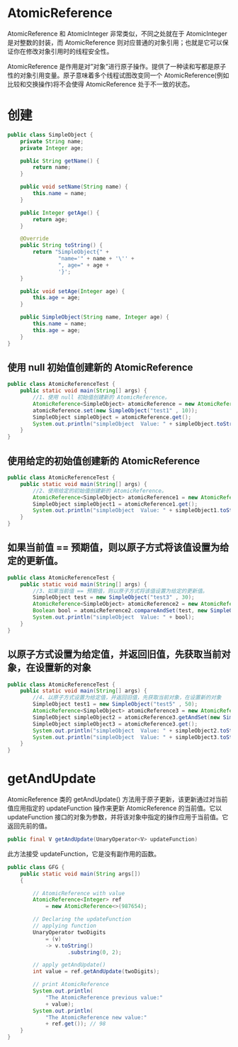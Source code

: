 # AtomicReference

AtomicReference 和 AtomicInteger 非常类似，不同之处就在于 AtomicInteger 是对整数的封装，而 AtomicReference 则对应普通的对象引用；也就是它可以保证你在修改对象引用时的线程安全性。

AtomicReference 是作用是对”对象”进行原子操作。提供了一种读和写都是原子性的对象引用变量。原子意味着多个线程试图改变同一个 AtomicReference(例如比较和交换操作)将不会使得 AtomicReference 处于不一致的状态。

# 创建

```java
public class SimpleObject {
    private String name;
    private Integer age;

    public String getName() {
        return name;
    }

    public void setName(String name) {
        this.name = name;
    }

    public Integer getAge() {
        return age;
    }

    @Override
    public String toString() {
        return "SimpleObject{" +
                "name='" + name + '\'' +
                ", age=" + age +
                '}';
    }

    public void setAge(Integer age) {
        this.age = age;
    }

    public SimpleObject(String name, Integer age) {
        this.name = name;
        this.age = age;
    }
}
```

## 使用 null 初始值创建新的 AtomicReference

```java
public class AtomicReferenceTest {
    public static void main(String[] args) {
        //1、使用 null 初始值创建新的 AtomicReference。
        AtomicReference<SimpleObject> atomicReference = new AtomicReference<>();
        atomicReference.set(new SimpleObject("test1" , 10));
        SimpleObject simpleObject = atomicReference.get();
        System.out.println("simpleObject  Value: " + simpleObject.toString());
    }
}
```

## 使用给定的初始值创建新的 AtomicReference

```java
public class AtomicReferenceTest {
    public static void main(String[] args) {
        //2、使用给定的初始值创建新的 AtomicReference。
        AtomicReference<SimpleObject> atomicReference1 = new AtomicReference<>(new SimpleObject("test2",20));
        SimpleObject simpleObject1 = atomicReference1.get();
        System.out.println("simpleObject  Value: " + simpleObject1.toString());
    }
}
```

## 如果当前值 == 预期值，则以原子方式将该值设置为给定的更新值。

```java
public class AtomicReferenceTest {
    public static void main(String[] args) {
        //3、如果当前值 == 预期值，则以原子方式将该值设置为给定的更新值。
        SimpleObject test = new SimpleObject("test3" , 30);
        AtomicReference<SimpleObject> atomicReference2 = new AtomicReference<>(test);
        Boolean bool = atomicReference2.compareAndSet(test, new SimpleObject("test4", 40));
        System.out.println("simpleObject  Value: " + bool);
    }
}
```

## 以原子方式设置为给定值，并返回旧值，先获取当前对象，在设置新的对象

```java
public class AtomicReferenceTest {
    public static void main(String[] args) {
        //4、以原子方式设置为给定值，并返回旧值，先获取当前对象，在设置新的对象
        SimpleObject test1 = new SimpleObject("test5" , 50);
        AtomicReference<SimpleObject> atomicReference3 = new AtomicReference<>(test1);
        SimpleObject simpleObject2 = atomicReference3.getAndSet(new SimpleObject("test6",50));
        SimpleObject simpleObject3 = atomicReference3.get();
        System.out.println("simpleObject  Value: " + simpleObject2.toString());
        System.out.println("simpleObject  Value: " + simpleObject3.toString());
    }
}
```

# getAndUpdate

AtomicReference 类的 getAndUpdate() 方法用于原子更新，该更新通过对当前值应用指定的 updateFunction 操作来更新 AtomicReference 的当前值。它以 updateFunction 接口的对象为参数，并将该对象中指定的操作应用于当前值。它返回先前的值。

```java
public final V getAndUpdate(UnaryOperator<V> updateFunction)
```

此方法接受 updateFunction，它是没有副作用的函数。

```java
public class GFG {
    public static void main(String args[])
    {

        // AtomicReference with value
        AtomicReference<Integer> ref
            = new AtomicReference<>(987654);

        // Declaring the updateFunction
        // applying function
        UnaryOperator twoDigits
            = (v)
            -> v.toString()
                   .substring(0, 2);

        // apply getAndUpdate()
        int value = ref.getAndUpdate(twoDigits);

        // print AtomicReference
        System.out.println(
            "The AtomicReference previous value:"
            + value);
        System.out.println(
            "The AtomicReference new value:"
            + ref.get()); // 98
    }
}
```
